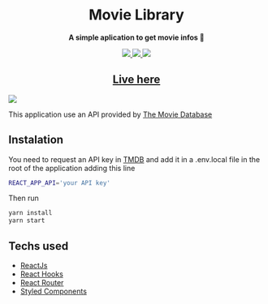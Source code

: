 <h1 align="center" style={none}>Movie Library</h1>
<div align="center"><strong>A simple aplication to get movie infos 🎥</strong></div>
<p align="center">
  <a aria-label="ReactJS" href="https://pt-br.reactjs.org/">
    <img src="https://img.shields.io/badge/ReactJS-16.12.0-61dafb"></img>
  </a>
  <a aria-label="React Router" href="https://reacttraining.com/react-router/web/guides/quick-start">
    <img src="https://img.shields.io/badge/React Router-5.1.2-d0114c"></img>
  </a>
  <a aria-label="Styled Components" href="https://styled-components.com/">
    <img src="https://img.shields.io/badge/Styled Components-5.0.1-db7093"></img>
  </a>
</p> 
<a href="pksasso.github.io/movie_library">
<h2 align="center">
  <strong>Live here </strong>
</h2>
</a>

<a href="pksasso.github.io/movie_library">
  <img src="thumb.png">
</a>

This application use an API provided by [The Movie Database](https://www.themoviedb.org/)

## Instalation

You need to request an API key in [TMDB](https://www.themoviedb.org/documentation/api) and add it in a .env.local file in the root of the application adding this line

```bash
REACT_APP_API='your API key'
```

Then run 
```bash
yarn install
yarn start 
```

## Techs used 
- [ReactJs](https://pt-br.reactjs.org/)
- [React Hooks](https://reactjs.org/docs/hooks-intro.html)
- [React Router](https://reacttraining.com/react-router/web/guides/quick-start)
- [Styled Components](https://styled-components.com/)

